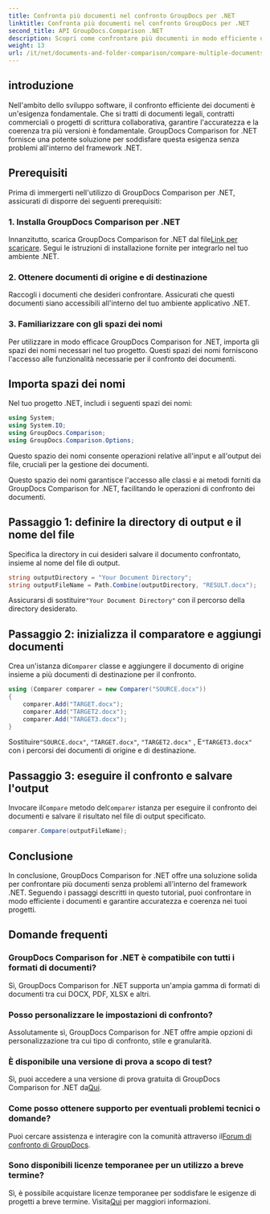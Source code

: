 ```yaml
---
title: Confronta più documenti nel confronto GroupDocs per .NET
linktitle: Confronta più documenti nel confronto GroupDocs per .NET
second_title: API GroupDocs.Comparison .NET
description: Scopri come confrontare più documenti in modo efficiente utilizzando GroupDocs Comparison for .NET. Segui la nostra guida passo passo per un'integrazione perfetta.
weight: 13
url: /it/net/documents-and-folder-comparison/compare-multiple-documents-dotnet/
---
```

## introduzione
Nell'ambito dello sviluppo software, il confronto efficiente dei documenti è un'esigenza fondamentale. Che si tratti di documenti legali, contratti commerciali o progetti di scrittura collaborativa, garantire l'accuratezza e la coerenza tra più versioni è fondamentale. GroupDocs Comparison for .NET fornisce una potente soluzione per soddisfare questa esigenza senza problemi all'interno del framework .NET.
## Prerequisiti
Prima di immergerti nell'utilizzo di GroupDocs Comparison per .NET, assicurati di disporre dei seguenti prerequisiti:
### 1. Installa GroupDocs Comparison per .NET
 Innanzitutto, scarica GroupDocs Comparison for .NET dal file[Link per scaricare](https://releases.groupdocs.com/comparison/net/). Segui le istruzioni di installazione fornite per integrarlo nel tuo ambiente .NET.
### 2. Ottenere documenti di origine e di destinazione
Raccogli i documenti che desideri confrontare. Assicurati che questi documenti siano accessibili all'interno del tuo ambiente applicativo .NET.
### 3. Familiarizzare con gli spazi dei nomi
Per utilizzare in modo efficace GroupDocs Comparison for .NET, importa gli spazi dei nomi necessari nel tuo progetto. Questi spazi dei nomi forniscono l'accesso alle funzionalità necessarie per il confronto dei documenti.

## Importa spazi dei nomi
Nel tuo progetto .NET, includi i seguenti spazi dei nomi:

```csharp
using System;
using System.IO;
using GroupDocs.Comparison;
using GroupDocs.Comparison.Options;
```
Questo spazio dei nomi consente operazioni relative all'input e all'output dei file, cruciali per la gestione dei documenti.

Questo spazio dei nomi garantisce l'accesso alle classi e ai metodi forniti da GroupDocs Comparison for .NET, facilitando le operazioni di confronto dei documenti.
## Passaggio 1: definire la directory di output e il nome del file
Specifica la directory in cui desideri salvare il documento confrontato, insieme al nome del file di output.
```csharp
string outputDirectory = "Your Document Directory";
string outputFileName = Path.Combine(outputDirectory, "RESULT.docx");
```
 Assicurarsi di sostituire`"Your Document Directory"` con il percorso della directory desiderato.
## Passaggio 2: inizializza il comparatore e aggiungi documenti
 Crea un'istanza di`Comparer` classe e aggiungere il documento di origine insieme a più documenti di destinazione per il confronto.
```csharp
using (Comparer comparer = new Comparer("SOURCE.docx"))
{
    comparer.Add("TARGET.docx");
    comparer.Add("TARGET2.docx");
    comparer.Add("TARGET3.docx");
}
```
 Sostituire`"SOURCE.docx"`, `"TARGET.docx"`, `"TARGET2.docx"` , E`"TARGET3.docx"` con i percorsi dei documenti di origine e di destinazione.
## Passaggio 3: eseguire il confronto e salvare l'output
 Invocare il`Compare` metodo del`Comparer` istanza per eseguire il confronto dei documenti e salvare il risultato nel file di output specificato.
```csharp
comparer.Compare(outputFileName);
```

## Conclusione
In conclusione, GroupDocs Comparison for .NET offre una soluzione solida per confrontare più documenti senza problemi all'interno del framework .NET. Seguendo i passaggi descritti in questo tutorial, puoi confrontare in modo efficiente i documenti e garantire accuratezza e coerenza nei tuoi progetti.
## Domande frequenti
### GroupDocs Comparison for .NET è compatibile con tutti i formati di documenti?
Sì, GroupDocs Comparison for .NET supporta un'ampia gamma di formati di documenti tra cui DOCX, PDF, XLSX e altri.
### Posso personalizzare le impostazioni di confronto?
Assolutamente sì, GroupDocs Comparison for .NET offre ampie opzioni di personalizzazione tra cui tipo di confronto, stile e granularità.
### È disponibile una versione di prova a scopo di test?
 Sì, puoi accedere a una versione di prova gratuita di GroupDocs Comparison for .NET da[Qui](https://releases.groupdocs.com/).
### Come posso ottenere supporto per eventuali problemi tecnici o domande?
 Puoi cercare assistenza e interagire con la comunità attraverso il[Forum di confronto di GroupDocs](https://forum.groupdocs.com/c/comparison/12).
### Sono disponibili licenze temporanee per un utilizzo a breve termine?
Sì, è possibile acquistare licenze temporanee per soddisfare le esigenze di progetti a breve termine. Visita[Qui](https://purchase.groupdocs.com/temporary-license/) per maggiori informazioni.